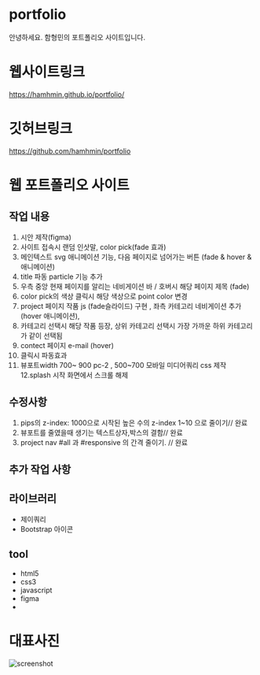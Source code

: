 # portfolio
안녕하세요. 함형민의 포트폴리오 사이트입니다.

# 웹사이트링크
https://hamhmin.github.io/portfolio/

# 깃허브링크
https://github.com/hamhmin/portfolio


# 웹 포트폴리오 사이트

## 작업 내용
1. 시안 제작(figma)
2. 사이트 접속시 랜덤 인삿말, color pick(fade 효과)
3. 메인텍스트 svg 애니메이션 기능, 다음 페이지로 넘어가는 버튼 (fade & hover & 애니메이션)
4. title 파동 particle 기능 추가  
5. 우측 중앙 현재 페이지를 알리는 네비게이션 바 / 호버시 해당 페이지 제목 (fade)
6. color pick의 색상 클릭시 해당 색상으로 point color 변경
7. project 페이지 작품 js (fade슬라이드) 구현 , 좌측 카테고리 네비게이션 추가(hover 애니메이션),
8. 카테고리 선택시 해당 작품 등장, 상위 카테고리 선택시 가장 가까운 하위 카테고리가 같이 선택됨
9. contect 페이지 e-mail (hover)
10. 클릭시 파동효과
11. 뷰포트width 700~ 900 pc-2 , 500~700 모바일  미디어쿼리 css 제작
12.splash 시작 화면에서 스크롤 해제

## 수정사항  
1. pips의 z-index: 1000으로 시작된 높은 수의 z-index 1~10 으로 줄이기// 완료
2. 뷰포트를 줄였을때 생기는 텍스트상자,박스의 결함// 완료
3. project nav #all 과 #responsive 의 간격 줄이기. // 완료

## 추가 작업 사항


## 라이브러리
- 제이쿼리
- Bootstrap 아이콘

## tool
- html5
- css3
- javascript
- figma
- 
# 대표사진
![screenshot](https://user-images.githubusercontent.com/49775311/187648437-a9674a7f-b4df-4230-8c7f-7a953a888c05.JPG)
